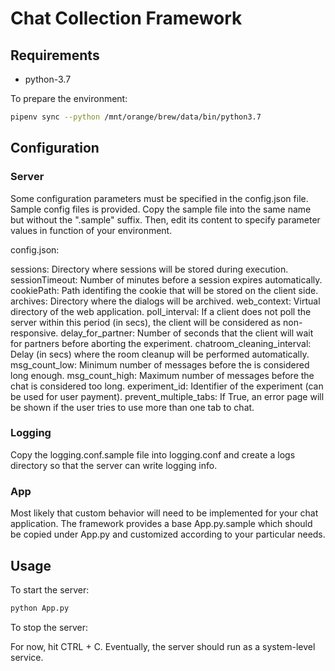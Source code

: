 # Chat Collection Framework

## Requirements

- python-3.7

To prepare the environment:

```sh
pipenv sync --python /mnt/orange/brew/data/bin/python3.7
```

## Configuration

### Server

Some configuration parameters must be specified in the config.json file.
Sample config files is provided.  Copy the sample file into the same name but without the ".sample" suffix. 
Then, edit its content to specify parameter values in function of your environment.

config.json:

sessions: Directory where sessions will be stored during execution.
sessionTimeout: Number of minutes before a session expires automatically.
cookiePath: Path identifing the cookie that will be stored on the client side.
archives: Directory where the dialogs will be archived.
web_context: Virtual directory of the web application.
poll_interval: If a client does not poll the server within this period (in secs), the client will be considered as non-responsive.
delay_for_partner: Number of seconds that the client will wait for partners before aborting the experiment.
chatroom_cleaning_interval: Delay (in secs) where the room cleanup will be performed automatically.
msg_count_low: Minimum number of messages before the is considered long enough.
msg_count_high: Maximum number of messages before the chat is considered too long.
experiment_id: Identifier of the experiment (can be used for user payment).
prevent_multiple_tabs: If True, an error page will be shown if the user tries to use more than one tab to chat.

### Logging

Copy the logging.conf.sample file into logging.conf and create a logs directory so that the server can write logging info.


### App

Most likely that custom behavior will need to be implemented for your chat application.  The framework provides a base App.py.sample which should be copied under App.py and customized according to your particular needs.


## Usage

To start the server:

```sh
python App.py
```

To stop the server:

For now, hit CTRL + C.  Eventually, the server should run as a system-level service.
